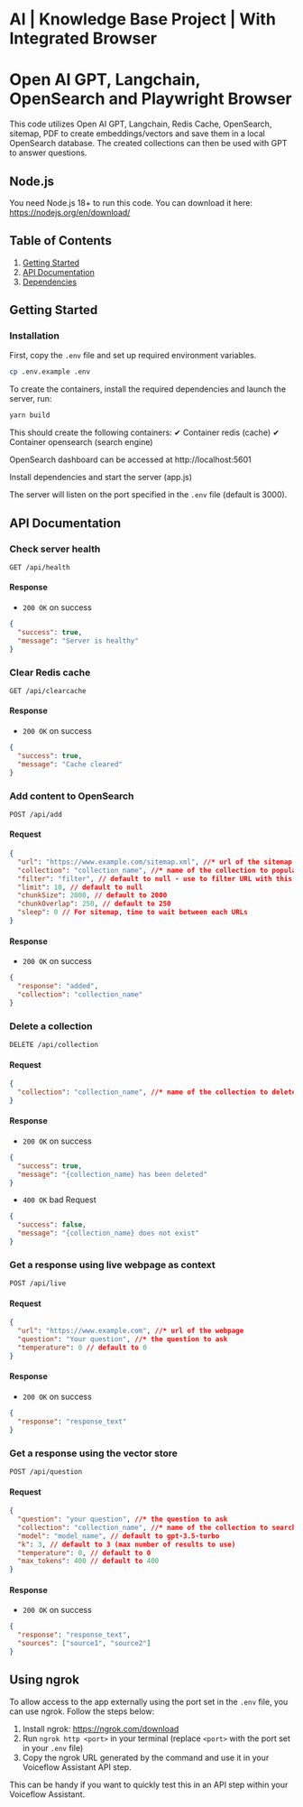 # AI | Knowledge Base Project | With Integrated Browser
# Open AI GPT, Langchain, OpenSearch and Playwright Browser 

This code utilizes Open AI GPT, Langchain, Redis Cache, OpenSearch, sitemap, PDF to create embeddings/vectors and save them in a local OpenSearch database. The created collections can then be used with GPT to answer questions.


## Node.js
You need Node.js 18+ to run this code. You can download it here: https://nodejs.org/en/download/


## Table of Contents

1. [Getting Started](#getting-started)
2. [API Documentation](#api-documentation)
3. [Dependencies](#dependencies)

## Getting Started

### Installation

First, copy the `.env` file and set up required environment variables.

```bash
cp .env.example .env
```

To create the containers, install the required dependencies and launch the server, run:

```bash
yarn build
```

This should create the following containers:
✔ Container redis (cache)
✔ Container opensearch (search engine)

OpenSearch dashboard can be accessed at http://localhost:5601

Install dependencies and start the server (app.js)

The server will listen on the port specified in the `.env` file (default is 3000).


## API Documentation

### Check server health

```
GET /api/health
```

#### Response

- `200 OK` on success

```json
{
  "success": true,
  "message": "Server is healthy"
}
```

### Clear Redis cache

```
GET /api/clearcache
```

#### Response

- `200 OK` on success

```json
{
  "success": true,
  "message": "Cache cleared"
}
```


### Add content to OpenSearch

```
POST /api/add
```

#### Request

```json
{
  "url": "https://www.example.com/sitemap.xml", //* url of the sitemap
  "collection": "collection_name", //* name of the collection to populate
  "filter": "filter", // default to null - use to filter URL with this string (ex. "/blog/")
  "limit": 10, // default to null
  "chunkSize": 2000, // default to 2000
  "chunkOverlap": 250, // default to 250
  "sleep": 0 // For sitemap, time to wait between each URLs
}
```

#### Response

- `200 OK` on success

```json
{
  "response": "added",
  "collection": "collection_name"
}
```

### Delete a collection

```
DELETE /api/collection
```

#### Request

```json
{
  "collection": "collection_name", //* name of the collection to delete
}
```

#### Response

- `200 OK` on success

```json
{
  "success": true,
  "message": "{collection_name} has been deleted"
}
```

- `400 OK` bad Request

```json
{
  "success": false,
  "message": "{collection_name} does not exist"
}
```

### Get a response using live webpage as context

```
POST /api/live
```

#### Request

```json
{
  "url": "https://www.example.com", //* url of the webpage
  "question": "Your question", //* the question to ask
  "temperature": 0 // default to 0
}
```

#### Response

- `200 OK` on success

```json
{
  "response": "response_text"
}
```

### Get a response using the vector store

```
POST /api/question
```

#### Request

```json
{
  "question": "your question", //* the question to ask
  "collection": "collection_name", //* name of the collection to search
  "model": "model_name", // default to gpt-3.5-turbo
  "k": 3, // default to 3 (max number of results to use)
  "temperature": 0, // default to 0
  "max_tokens": 400 // default to 400
}
```

#### Response

- `200 OK` on success

```json
{
  "response": "response_text",
  "sources": ["source1", "source2"]
}
```


## Using ngrok

To allow access to the app externally using the port set in the `.env` file, you can use ngrok. Follow the steps below:

1. Install ngrok: https://ngrok.com/download
2. Run `ngrok http <port>` in your terminal (replace `<port>` with the port set in your `.env` file)
3. Copy the ngrok URL generated by the command and use it in your Voiceflow Assistant API step.

This can be handy if you want to quickly test this in an API step within your Voiceflow Assistant.
